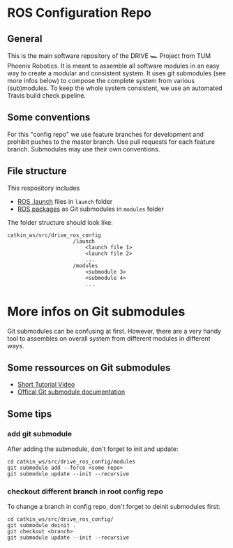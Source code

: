 # ROS Configuration Repo
## General
This is the main software repository of the DRIVE 🏎 Project from TUM Phoenix Robotics. It is meant to assemble all software modules in an easy way to create a modular and consistent system. It uses git submodules (see more infos below) to compose the complete system from various (sub)modules. To keep the whole system consistent, we use an automated Travis build check pipeline.

## Some conventions
For this "config repo" we use feature branches for development and prohibit pushes to the master branch. Use pull requests for each feature branch. Submodules may use their own conventions.

## File structure
This respository includes
* [ROS .launch](http://wiki.ros.org/roslaunch) files in `launch` folder
* [ROS packages](http://wiki.ros.org/Packages) as Git submodules in `modules` folder

The folder structure should look like:
```
catkin_ws/src/drive_ros_config
                     /launch
                         <launch file 1>
                         <launch file 2>
                         ...
                     /modules
                         <submodule 3>
                         <submodule 4>
                         ...
```

# More infos on Git submodules
Git submodules can be confusing at first. However, there are a very handy tool to assembles on overall system from different modules in different ways.

## Some ressources on Git submodules
- [Short Tutorial Video](https://www.youtube.com/watch?v=UQvXst5I41I)
- [Offical Git submodule documentation](https://git-scm.com/book/en/v2/Git-Tools-Submodules)

## Some tips
### add git submodule
After adding the submodule, don't forget to init and update:
```
cd catkin_ws/src/drive_ros_config/modules
git submodule add --force <some repo>
git submodule update --init --recursive
```

### checkout different branch in root config repo
To change a branch in config repo, don't forget to deinit submodules first:
```
cd catkin_ws/src/drive_ros_config/
git submodule deinit .
git checkout <branch>
git submodule update --init --recursive
```
